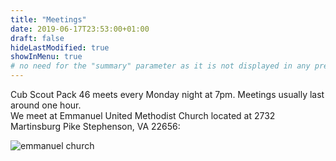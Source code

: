```yaml
---
title: "Meetings"
date: 2019-06-17T23:53:00+01:00
draft: false
hideLastModified: true
showInMenu: true
# no need for the "summary" parameter as it is not displayed in any previews
---
```


Cub Scout Pack 46 meets every Monday night at 7pm. Meetings usually last around one hour.  
We meet at Emmanuel United Methodist Church located at 2732 Martinsburg Pike Stephenson, VA 22656:

![emmanuel church](/images/emmanuel-church-location.png)
